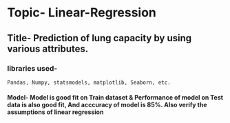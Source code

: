 # Topic- Linear-Regression
## Title- Prediction of lung capacity by using various attributes.
### libraries used- 
    Pandas, Numpy, statsmodels, matplotlib, Seaborn, etc.
#### Model- Model is good fit on Train dataset & Performance of model on Test data is also good fit, And acccuracy of model is 85%. Also verify the assumptions of linear regression
